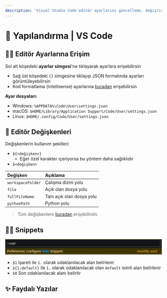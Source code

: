 ```yaml
---
description: 'Visual Studio Code editör ayarlarını güncelleme, değiştirme veya özelleştirme'
---
```


# 🔨 Yapılandırma \| VS Code

## 👮‍♂️ Editör Ayarlarına Erişim

Sol alt köşedeki **ayarlar simgesi**'ne tıklayarak ayarlara erişebilirsin

* Sağ üst köşedeki `{}` simgesine tıklayıp JSON formatında ayarları görüntüleyebilirsin
* Kod formatlama \(intellisense\) ayarlarına [buradan](https://code.visualstudio.com/docs/editor/intellisense) erişebilirsin

**Ayar dosyaları:**

* Windows: `%APPDATA%\Code\User\settings.json`
* macOS: `$HOME/Library/Application Support/Code/User/settings.json`
* Linux: `$HOME/.config/Code/User/settings.json`

## 💎 Editör Değişkenleri

Değişkenlerin kullanım şekilleri:

* `${<değişken>}`
  * Eğer özel karakter içeriyorsa bu yöntem daha sağlıklıdır
* `$<değişken>`

| Değişken | Açıklama |
| :--- | :--- |
| `workspaceFolder` | Çalışma dizini yolu |
| `file` | Açık olan dosya yolu |
| `fullFileName` | Tam açık olan dosya yolu |
| `pythonPath` | Python yolu |

> Tüm değişkenlere [buradan](https://code.visualstudio.com/docs/editor/variables-reference) erişebilirsin.

## 👨‍💻 Snippets

![](../../.gitbook/assets/vscode_user_snippets.png)

* `$1` işareti ile `1.` olarak odaklanılacak alan belirlenir
* `${1:default}` ile `1.` olarak odaklanılacak olan `default` isimli alan belirlenir
* `$0` Son odaklanılacak alanı belirtir

## ✨ Faydalı Yazılar

